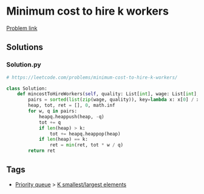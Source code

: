 # Minimum cost to hire k workers

[Problem link](https://leetcode.com/problems/minimum-cost-to-hire-k-workers/)

## Solutions


### Solution.py
```py
# https://leetcode.com/problems/minimum-cost-to-hire-k-workers/

class Solution:
    def mincostToHireWorkers(self, quality: List[int], wage: List[int], k: int) -> float:
        pairs = sorted(list(zip(wage, quality)), key=lambda x: x[0] / x[1])
        heap, tot, ret = [], 0, math.inf
        for w, q in pairs:
            heapq.heappush(heap, -q)
            tot += q
            if len(heap) > k:
                tot += heapq.heappop(heap)
            if len(heap) == k:
                ret = min(ret, tot * w / q)
        return ret
```
## Tags

* [Priority queue](/README.md#Priority_queue) > [K smallest/largest elements](/README.md#Priority_queue-K_smallest_largest_elements)

